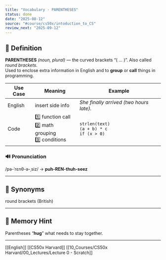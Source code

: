 ```yaml
---
title: "Vocabulary · PARENTHESES"
status: done
date: "2025-08-12"
source: "#course/cs50x/intoduction_to_CS"
review_next: "2025-09-12"
---
```


## 📖 Definition  
**PARENTHESES** *(noun, plural)* — the curved brackets “( … )”. Also called *round brackets*.  
Used to enclose extra information in English and to **group** or **call** things in programming.

| Use Case | Meaning | Example |
|----------|---------|---------|
| English | insert side info | *She finally arrived (two hours late).* |
| Code | 1️⃣ function call<br>2️⃣ math grouping<br>3️⃣ conditions | `strlen(text)`<br>`(a + b) * c`<br>`if (x > 0)` |

### 🔊 Pronunciation  
/pə-ˈrɛnθ-ə-ˌsiz/ → **puh-REN-thuh-seez**

---

## 🟰 Synonyms  
round brackets (British)

---

## 📝 Memory Hint  
Parentheses “**hug**” what needs to stay together.

---

[[English]] [[CS50x Harvard]] [[10_Courses/CS50x Harvard/00_Lectures/Lecture 0 - Scratch]]